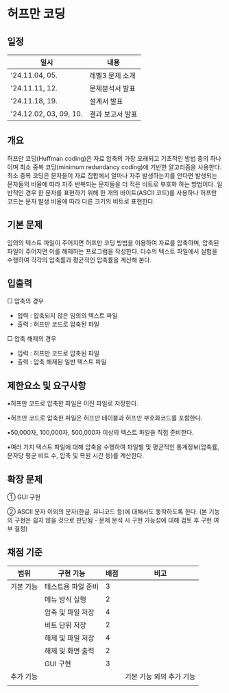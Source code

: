 # 허프만 코딩

## 일정
| 일시 | 내용 |
|-----|------|
| '24.11.04, 05. | 레벨3 문제 소개 |
| '24.11.11, 12.| 문제분석서 발표 |
| '24.11.18, 19.| 설계서 발표 |
| '24.12.02, 03, 09, 10. | 결과 보고서 발표 |

## 개요
허프만 코딩(Huffman coding)은 자료 압축의 가장 오래되고 기초적인 방법 중의 하나이며 최소 중복 코딩(minimum redundancy coding)에 기반한 알고리즘을 사용한다.
최소 중복 코딩은 문자들이 자료 집합에서 얼마나 자주 발생하는지를 안다면 발생되는 문자들의 비율에 따라 자주 반복되는 문자들을 더 적은 비트로 부호화 하는 방법이다.
일반적인 경우 한 문자를 표현하기 위해 한 개의 바이트(ASCII 코드)를 사용하나 허프만 코드는 문자 발생 비율에 따라 다른 크기의 비트로 표현한다.

## 기본 문제
임의의 텍스트 파일이 주어지면 허프만 코딩 방법을 이용하여 자료를 압축하며, 압축된 파일이 주어지면 이를 해제하는 프로그램을 작성한다.
다수의 텍스트 파일에서 실험을 수행하여 각각의 압축률과 평균적인 압축률을 계산해 본다.

## 입출력
□ 압축의 경우
   - 입력 : 압축되지 않은 임의의 텍스트 파일
   - 출력 : 허프만 코드로 압축된 파일

□ 압축 해제의 경우
   - 입력 : 허프만 코드로 압축된 파일
   - 출력 : 압축 해제된 일반 텍스트 파일

## 제한요소 및 요구사항
▪허프만 코드로 압축한 파일은 이진 파일로 저장한다.

▪허프만 코드로 압축한 파일은 허프만 테이블과 허프만 부호화코드를 포함한다.

▪50,000자, 100,000자, 500,000자 이상의 텍스트 파일을 직접 준비한다.

▪여러 가지 텍스트 파일에 대해 압축을 수행하여 파일별 및 평균적인 통계정보(압축률, 문자당 평균 비트 수, 압축 및 복원 시간 등)를 계산한다.

## 확장 문제
① GUI 구현

② ASCII 문자 이외의 문자(한글, 유니코드 등)에 대해서도 동작하도록 한다. (본 기능의 구현은 쉽지 않을 것으로 판단됨 - 문제 분석 시 구현 가능성에 대해 검토 후 구현 여부 결정)

## 채점 기준
|범위|구현 기능|배점|비고|
|---|-----|---|----------|
|기본 기능| 테스트용 파일 준비 | 3 | |
| | 메뉴 방식 실행 | 2 | |
| | 압축 및 파일 저장 | 4 | |
| | 비트 단위 저장 | 2 | |
| | 해제 및 파일 저장 | 4 | |
| | 해제 및 화면 출력 | 2 | |
| | GUI 구현 | 3 | |
| 추가 기능 | | | 기본 기능 외의 추가 기능 |
| | | | |
